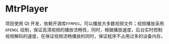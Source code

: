 # MtrPlayer
  项目使用 Qt 开发，依赖开源库`FFMPEG`，可以播放大多数视频文件；视频播放采用 `OPENGL` 绘制，保证高清视频的播放流畅性，同时，根据播放速度，后台实时控制视频解码的速度，在保证视频流畅播放的同时，保证程序不占用过多的设备内存。 
